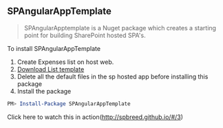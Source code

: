 SPAngularAppTemplate
--------------------

> SPAngularApptemplate is a Nuget package which creates a starting point for building SharePoint hosted SPA's.

To install SPAngularAppTemplate

1. Create Expenses list on host web.
2. [Download List template](http://1drv.ms/1xmXS6w)
3. Delete all the default files in the sp hosted app before installing this package
4. Install the package

````powershell  
PM> Install-Package SPAngularAppTemplate
````

Click here to watch this in action(http://spbreed.github.io/#/3)